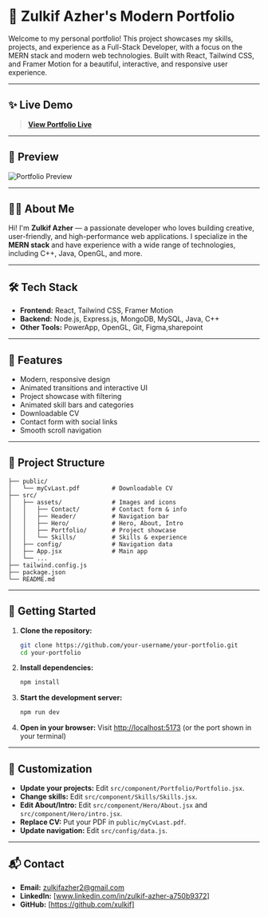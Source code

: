 # 🚀 Zulkif Azher's Modern Portfolio

Welcome to my personal portfolio! This project showcases my skills, projects, and experience as a Full-Stack Developer, with a focus on the MERN stack and modern web technologies. Built with React, Tailwind CSS, and Framer Motion for a beautiful, interactive, and responsive user experience.

---

## ✨ Live Demo

> **[View Portfolio Live](#)** <!-- Add your deployment link here -->

---

## 📸 Preview

![Portfolio Preview](https://images.unsplash.com/photo-1467232004584-a241de8bcf5d?w=1200&h=600&fit=crop)

---

## 🧑‍💻 About Me

Hi! I'm **Zulkif Azher** — a passionate developer who loves building creative, user-friendly, and high-performance web applications. I specialize in the **MERN stack** and have experience with a wide range of technologies, including C++, Java, OpenGL, and more.

---

## 🛠️ Tech Stack

- **Frontend:** React, Tailwind CSS, Framer Motion
- **Backend:** Node.js, Express.js, MongoDB, MySQL, Java, C++
- **Other Tools:** PowerApp, OpenGL, Git, Figma,sharepoint

---

## 🌟 Features

- Modern, responsive design
- Animated transitions and interactive UI
- Project showcase with filtering
- Animated skill bars and categories
- Downloadable CV
- Contact form with social links
- Smooth scroll navigation

---

## 📂 Project Structure

```
├── public/
│   └── myCvLast.pdf         # Downloadable CV
├── src/
│   ├── assets/              # Images and icons
│   │   ├── Contact/         # Contact form & info
│   │   ├── Header/          # Navigation bar
│   │   ├── Hero/            # Hero, About, Intro
│   │   ├── Portfolio/       # Project showcase
│   │   └── Skills/          # Skills & experience
│   ├── config/              # Navigation data
│   ├── App.jsx              # Main app
│   └── ...
├── tailwind.config.js
├── package.json
└── README.md
```

---

## 🚀 Getting Started

1. **Clone the repository:**
   ```bash
   git clone https://github.com/your-username/your-portfolio.git
   cd your-portfolio
   ```
2. **Install dependencies:**
   ```bash
   npm install
   ```
3. **Start the development server:**
   ```bash
   npm run dev
   ```
4. **Open in your browser:**
   Visit [http://localhost:5173](http://localhost:5173) (or the port shown in your terminal)

---

## 📝 Customization

- **Update your projects:** Edit `src/component/Portfolio/Portfolio.jsx`.
- **Change skills:** Edit `src/component/Skills/Skills.jsx`.
- **Edit About/Intro:** Edit `src/component/Hero/About.jsx` and `src/component/Hero/intro.jsx`.
- **Replace CV:** Put your PDF in `public/myCvLast.pdf`.
- **Update navigation:** Edit `src/config/data.js`.

---

## 📬 Contact

- **Email:** zulkifazher2@gmail.com
- **LinkedIn:** [www.linkedin.com/in/zulkif-azher-a750b9372] 
- **GitHub:** [https://github.com/xulkif] 

 

 
